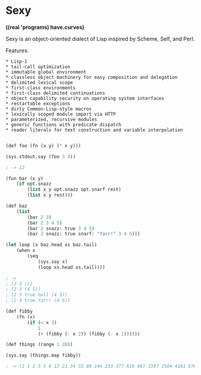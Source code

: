 Sexy
====

**((real 'programs) have.curves)**

Sexy is an object-oriented dialect of Lisp inspired by Scheme, Self, and Perl.

Features:

    * Lisp-1
    * tail-call optimization
    * immutable global environment
    * classless object machinery for easy composition and delegation
    * delimited lexical scope
    * first-class environments
    * first-class delimited continuations
    * object capability security on operating system interfaces
    * restartable exceptions
    * dirty Common-Lisp-style macros
    * lexically scoped module import via HTTP
    * parameterized, recursive modules
    * generic functions with predicate dispatch
    * reader literals for text construction and variable interpolation

```scheme

(def foo (fn (x y) (* x y)))

(sys.stdout.say (foo 3 4))

; -> 12

(fun bar (x y) 
    (if opt.snazz
        (list x y opt.snazz opt.snarf rest)
        (list x y rest)))

(def baz
    (list
        (bar 2 3)
        (bar 2 3 4 5)
        (bar 2 snazz: true 3 4 5)
        (bar 2 snazz: true snarf: "Yarr!" 3 4 5)))

(let loop (x baz.head xs baz.tail)
    (when x
        (seq
            (sys.say x)
            (loop xs.head xs.tail))))

; ->
; (2 3 ())
; (2 3 (4 5))
; (2 3 true null (4 5))
; (2 3 true Yarr! (4 5))

(def fibby
    (fn (x)
        (if (< x 3)
            1
            (+ (fibby (- x 2)) (fibby (- x 1))))))

(def things (range 1 20))

(sys.say (things.map fibby))

; -> (1 1 2 3 5 8 13 21 34 55 89 144 233 377 610 987 1597 2584 4181 6765)


```

